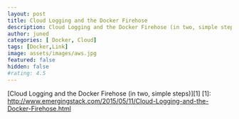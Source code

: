 ```yaml
---
layout: post
title: Cloud Logging and the Docker Firehose
description: Cloud Logging and the Docker Firehose (in two, simple steps)
author: juned
categories: [ Docker, Cloud]
tags: [Docker,Link]
image: assets/images/aws.jpg
featured: false
hidden: false
#rating: 4.5
---
```


[Cloud Logging and the Docker Firehose (in two, simple steps)][1]
[1]: http://www.emergingstack.com/2015/05/11/Cloud-Logging-and-the-Docker-Firehose.html
